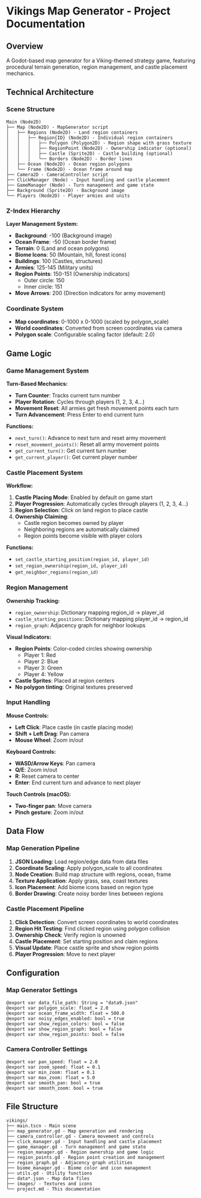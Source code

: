 # Vikings Map Generator - Project Documentation

## Overview
A Godot-based map generator for a Viking-themed strategy game, featuring procedural terrain generation, region management, and castle placement mechanics.

## Technical Architecture

### Scene Structure
```
Main (Node2D)
├── Map (Node2D) - MapGenerator script
│   ├── Regions (Node2D) - Land region containers
│   │   ├── Region{ID} (Node2D) - Individual region containers
│   │   │   ├── Polygon (Polygon2D) - Region shape with grass texture
│   │   │   ├── RegionPoint (Node2D) - Ownership indicator (optional)
│   │   │   ├── Castle (Sprite2D) - Castle building (optional)
│   │   │   └── Borders (Node2D) - Border lines
│   ├── Ocean (Node2D) - Ocean region polygons
│   └── Frame (Node2D) - Ocean frame around map
├── Camera2D - CameraController script
├── ClickManager (Node) - Input handling and castle placement
├── GameManager (Node) - Turn management and game state
├── Background (Sprite2D) - Background image
└── Players (Node2D) - Player armies and units
```

### Z-Index Hierarchy
**Layer Management System:**
- **Background**: -100 (Background image)
- **Ocean Frame**: -50 (Ocean border frame)
- **Terrain**: 0 (Land and ocean polygons)
- **Biome Icons**: 50 (Mountain, hill, forest icons)
- **Buildings**: 100 (Castles, structures)
- **Armies**: 125-145 (Military units)
- **Region Points**: 150-151 (Ownership indicators)
  - Outer circle: 150
  - Inner circle: 151
- **Move Arrows**: 200 (Direction indicators for army movement)

### Coordinate System
- **Map coordinates**: 0-1000 x 0-1000 (scaled by polygon_scale)
- **World coordinates**: Converted from screen coordinates via camera
- **Polygon scale**: Configurable scaling factor (default: 2.0)

## Game Logic

### Game Management System
**Turn-Based Mechanics:**
- **Turn Counter**: Tracks current turn number
- **Player Rotation**: Cycles through players (1, 2, 3, 4...)
- **Movement Reset**: All armies get fresh movement points each turn
- **Turn Advancement**: Press Enter to end current turn

**Functions:**
- `next_turn()`: Advance to next turn and reset army movement
- `reset_movement_points()`: Reset all army movement points
- `get_current_turn()`: Get current turn number
- `get_current_player()`: Get current player number

### Castle Placement System
**Workflow:**
1. **Castle Placing Mode**: Enabled by default on game start
2. **Player Progression**: Automatically cycles through players (1, 2, 3, 4...)
3. **Region Selection**: Click on land region to place castle
4. **Ownership Claiming**: 
   - Castle region becomes owned by player
   - Neighboring regions are automatically claimed
   - Region points become visible with player colors

**Functions:**
- `set_castle_starting_position(region_id, player_id)`
- `set_region_ownership(region_id, player_id)`
- `get_neighbor_regions(region_id)`

### Region Management
**Ownership Tracking:**
- `region_ownership`: Dictionary mapping region_id → player_id
- `castle_starting_positions`: Dictionary mapping player_id → region_id
- `region_graph`: Adjacency graph for neighbor lookups

**Visual Indicators:**
- **Region Points**: Color-coded circles showing ownership
  - Player 1: Red
  - Player 2: Blue
  - Player 3: Green
  - Player 4: Yellow
- **Castle Sprites**: Placed at region centers
- **No polygon tinting**: Original textures preserved

### Input Handling
**Mouse Controls:**
- **Left Click**: Place castle (in castle placing mode)
- **Shift + Left Drag**: Pan camera
- **Mouse Wheel**: Zoom in/out

**Keyboard Controls:**
- **WASD/Arrow Keys**: Pan camera
- **Q/E**: Zoom in/out
- **R**: Reset camera to center
- **Enter**: End current turn and advance to next player

**Touch Controls (macOS):**
- **Two-finger pan**: Move camera
- **Pinch gesture**: Zoom in/out

## Data Flow

### Map Generation Pipeline
1. **JSON Loading**: Load region/edge data from data files
2. **Coordinate Scaling**: Apply polygon_scale to all coordinates
3. **Node Creation**: Build map structure with regions, ocean, frame
4. **Texture Application**: Apply grass, sea, coast textures
5. **Icon Placement**: Add biome icons based on region type
6. **Border Drawing**: Create noisy border lines between regions

### Castle Placement Pipeline
1. **Click Detection**: Convert screen coordinates to world coordinates
2. **Region Hit Testing**: Find clicked region using polygon collision
3. **Ownership Check**: Verify region is unowned
4. **Castle Placement**: Set starting position and claim regions
5. **Visual Update**: Place castle sprite and show region points
6. **Player Progression**: Move to next player

## Configuration

### Map Generator Settings
```gdscript
@export var data_file_path: String = "data9.json"
@export var polygon_scale: float = 2.0
@export var ocean_frame_width: float = 500.0
@export var noisy_edges_enabled: bool = true
@export var show_region_colors: bool = false
@export var show_region_graph: bool = false
@export var show_region_points: bool = false
```

### Camera Controller Settings
```gdscript
@export var pan_speed: float = 2.0
@export var zoom_speed: float = 0.1
@export var min_zoom: float = 0.1
@export var max_zoom: float = 5.0
@export var smooth_pan: bool = true
@export var smooth_zoom: bool = true
```

## File Structure
```
vikings/
├── main.tscn - Main scene
├── map_generator.gd - Map generation and rendering
├── camera_controller.gd - Camera movement and controls
├── click_manager.gd - Input handling and castle placement
├── game_manager.gd - Turn management and game state
├── region_manager.gd - Region ownership and game logic
├── region_points.gd - Region point creation and management
├── region_graph.gd - Adjacency graph utilities
├── biome_manager.gd - Biome color and icon management
├── utils.gd - Utility functions
├── data*.json - Map data files
├── images/ - Textures and icons
└── project.md - This documentation
```